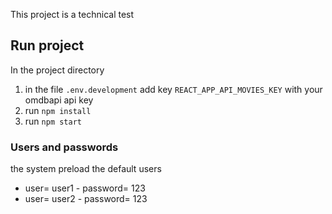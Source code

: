 This project is a technical test 

## Run project 

In the project directory
1. in the file `.env.development` add key `REACT_APP_API_MOVIES_KEY` with your omdbapi api key 
2. run `npm install`
3. run `npm start`

### Users and passwords
the system preload the default users
* user= user1 - password= 123
* user= user2 - password= 123
